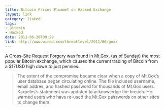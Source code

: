 ```yaml
---
title: Bitcoin Prices Plummet on Hacked Exchange
layout: link
category: linked
tags:
- Bitcoin
- Hacked
date: 2011-06-20T09:29
link: http://www.wired.com/threatlevel/2011/06/gox/
---
```


A Cross-Site Request Forgery was found in Mt.Gox, (as of Sunday) the most popular Bitcoin exchange, which caused the current trading of Bitcoin from a $17USD high down to just pennies.

> The extent of the compromise became clear when a copy of Mt.Gox’s user database began circulating online. The file included username, email addres, and hashed password for thousands of Mt.Gox users. Karpeles’s statement was updated to acknowledge the breach. He warned users who have re-used the Mt.Gox passwords on other sites to change them.
